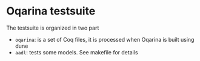 # Oqarina testsuite

The testsuite is organized in two part

* `oqarina`: is a set of Coq files, it is processed when Oqarina is built using dune
* `aadl`: tests some models. See makefile for details
